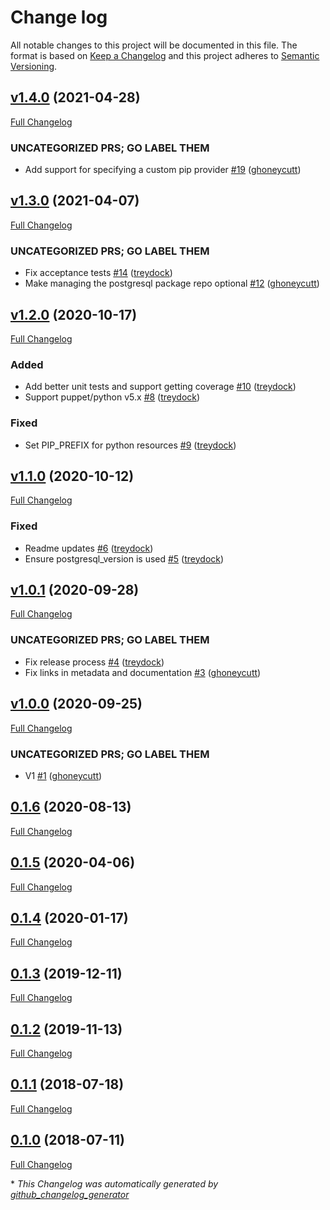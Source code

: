# Change log

All notable changes to this project will be documented in this file. The format is based on [Keep a Changelog](http://keepachangelog.com/en/1.0.0/) and this project adheres to [Semantic Versioning](http://semver.org).

## [v1.4.0](https://github.com/tailored-automation/puppet-module-patroni/tree/v1.4.0) (2021-04-28)

[Full Changelog](https://github.com/tailored-automation/puppet-module-patroni/compare/v1.3.0...v1.4.0)

### UNCATEGORIZED PRS; GO LABEL THEM

- Add support for specifying a custom pip provider [\#19](https://github.com/tailored-automation/puppet-module-patroni/pull/19) ([ghoneycutt](https://github.com/ghoneycutt))

## [v1.3.0](https://github.com/tailored-automation/puppet-module-patroni/tree/v1.3.0) (2021-04-07)

[Full Changelog](https://github.com/tailored-automation/puppet-module-patroni/compare/v1.2.0...v1.3.0)

### UNCATEGORIZED PRS; GO LABEL THEM

- Fix acceptance tests [\#14](https://github.com/tailored-automation/puppet-module-patroni/pull/14) ([treydock](https://github.com/treydock))
- Make managing the postgresql package repo optional [\#12](https://github.com/tailored-automation/puppet-module-patroni/pull/12) ([ghoneycutt](https://github.com/ghoneycutt))

## [v1.2.0](https://github.com/tailored-automation/puppet-module-patroni/tree/v1.2.0) (2020-10-17)

[Full Changelog](https://github.com/tailored-automation/puppet-module-patroni/compare/v1.1.0...v1.2.0)

### Added

- Add better unit tests and support getting coverage [\#10](https://github.com/tailored-automation/puppet-module-patroni/pull/10) ([treydock](https://github.com/treydock))
- Support puppet/python v5.x [\#8](https://github.com/tailored-automation/puppet-module-patroni/pull/8) ([treydock](https://github.com/treydock))

### Fixed

- Set PIP\_PREFIX for python resources [\#9](https://github.com/tailored-automation/puppet-module-patroni/pull/9) ([treydock](https://github.com/treydock))

## [v1.1.0](https://github.com/tailored-automation/puppet-module-patroni/tree/v1.1.0) (2020-10-12)

[Full Changelog](https://github.com/tailored-automation/puppet-module-patroni/compare/v1.0.1...v1.1.0)

### Fixed

- Readme updates [\#6](https://github.com/tailored-automation/puppet-module-patroni/pull/6) ([treydock](https://github.com/treydock))
- Ensure postgresql\_version is used [\#5](https://github.com/tailored-automation/puppet-module-patroni/pull/5) ([treydock](https://github.com/treydock))

## [v1.0.1](https://github.com/tailored-automation/puppet-module-patroni/tree/v1.0.1) (2020-09-28)

[Full Changelog](https://github.com/tailored-automation/puppet-module-patroni/compare/v1.0.0...v1.0.1)

### UNCATEGORIZED PRS; GO LABEL THEM

- Fix release process [\#4](https://github.com/tailored-automation/puppet-module-patroni/pull/4) ([treydock](https://github.com/treydock))
- Fix links in metadata and documentation [\#3](https://github.com/tailored-automation/puppet-module-patroni/pull/3) ([ghoneycutt](https://github.com/ghoneycutt))

## [v1.0.0](https://github.com/tailored-automation/puppet-module-patroni/tree/v1.0.0) (2020-09-25)

[Full Changelog](https://github.com/tailored-automation/puppet-module-patroni/compare/0.1.6...v1.0.0)

### UNCATEGORIZED PRS; GO LABEL THEM

- V1 [\#1](https://github.com/tailored-automation/puppet-module-patroni/pull/1) ([ghoneycutt](https://github.com/ghoneycutt))

## [0.1.6](https://github.com/tailored-automation/puppet-module-patroni/tree/0.1.6) (2020-08-13)

[Full Changelog](https://github.com/tailored-automation/puppet-module-patroni/compare/0.1.5...0.1.6)

## [0.1.5](https://github.com/tailored-automation/puppet-module-patroni/tree/0.1.5) (2020-04-06)

[Full Changelog](https://github.com/tailored-automation/puppet-module-patroni/compare/0.1.4...0.1.5)

## [0.1.4](https://github.com/tailored-automation/puppet-module-patroni/tree/0.1.4) (2020-01-17)

[Full Changelog](https://github.com/tailored-automation/puppet-module-patroni/compare/0.1.3...0.1.4)

## [0.1.3](https://github.com/tailored-automation/puppet-module-patroni/tree/0.1.3) (2019-12-11)

[Full Changelog](https://github.com/tailored-automation/puppet-module-patroni/compare/0.1.2...0.1.3)

## [0.1.2](https://github.com/tailored-automation/puppet-module-patroni/tree/0.1.2) (2019-11-13)

[Full Changelog](https://github.com/tailored-automation/puppet-module-patroni/compare/0.1.1...0.1.2)

## [0.1.1](https://github.com/tailored-automation/puppet-module-patroni/tree/0.1.1) (2018-07-18)

[Full Changelog](https://github.com/tailored-automation/puppet-module-patroni/compare/0.1.0...0.1.1)

## [0.1.0](https://github.com/tailored-automation/puppet-module-patroni/tree/0.1.0) (2018-07-11)

[Full Changelog](https://github.com/tailored-automation/puppet-module-patroni/compare/15ab29b2005e537b33a4fad75c22364ce436c439...0.1.0)



\* *This Changelog was automatically generated by [github_changelog_generator](https://github.com/skywinder/Github-Changelog-Generator)*
